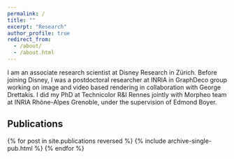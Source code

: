 ```yaml
---
permalink: /
title: ""
excerpt: "Research"
author_profile: true
redirect_from: 
  - /about/
  - /about.html
---
```



I am an associate research scientist at Disney Research in Zürich. Before joining Disney, I was a postdoctoral researcher at INRIA in GraphDeco group working on image and video based rendering in collaboration with George Drettakis. I did my PhD at Technicolor R&I Rennes jointly with Morpheo team at INRIA Rhône-Alpes Grenoble, under the supervision of Edmond Boyer.



Publications
------

{% for post in site.publications reversed %}
  {% include archive-single-pub.html %}
{% endfor %}
